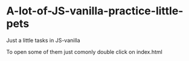 # A-lot-of-JS-vanilla-practice-little-pets

Just a little tasks in JS-vanilla

To open some of them just comonly double click on index.html
